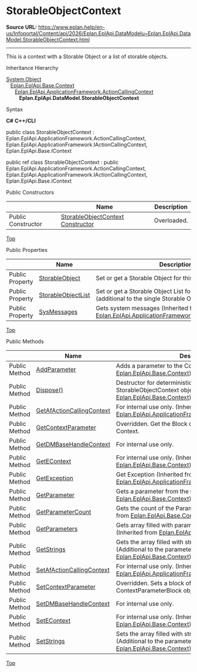 # StorableObjectContext

**Source URL:** https://www.eplan.help/en-us/Infoportal/Content/api/2026/Eplan.EplApi.DataModelu~Eplan.EplApi.DataModel.StorableObjectContext.html

---

This is a context with a Storable Object or a list of storable objects.

Inheritance Hierarchy

[System.Object](#)  
   [Eplan.EplApi.Base.Context](Eplan.EplApi.Baseu~Eplan.EplApi.Base.Context.html)  
      [Eplan.EplApi.ApplicationFramework.ActionCallingContext](Eplan.EplApi.AFu~Eplan.EplApi.ApplicationFramework.ActionCallingContext.html)  
         **Eplan.EplApi.DataModel.StorableObjectContext**

Syntax

**C#**
**C++/CLI**


public class StorableObjectContext : Eplan.EplApi.ApplicationFramework.ActionCallingContext, Eplan.EplApi.ApplicationFramework.IActionCallingContext, Eplan.EplApi.Base.IContext

public ref class StorableObjectContext : public Eplan.EplApi.ApplicationFramework.ActionCallingContext, Eplan.EplApi.ApplicationFramework.IActionCallingContext, Eplan.EplApi.Base.IContext

Public Constructors

|  | Name | Description |
| --- | --- | --- |
| Public Constructor | [StorableObjectContext Constructor](Eplan.EplApi.DataModelu~Eplan.EplApi.DataModel.StorableObjectContext~_ctor.html) | Overloaded. |

[Top](#top)

Public Properties

|  | Name | Description |
| --- | --- | --- |
| Public Property | [StorableObject](Eplan.EplApi.DataModelu~Eplan.EplApi.DataModel.StorableObjectContext~StorableObject.html) | Set or get a Storable Object for this context |
| Public Property | [StorableObjectList](Eplan.EplApi.DataModelu~Eplan.EplApi.DataModel.StorableObjectContext~StorableObjectList.html) | Set or get a Storable Object List for this context (additional to the single Storable Object) |
| Public Property | [SysMessages](Eplan.EplApi.AFu~Eplan.EplApi.ApplicationFramework.ActionCallingContext~SysMessages.html) | Gets system messages (Inherited from [Eplan.EplApi.ApplicationFramework.ActionCallingContext](Eplan.EplApi.AFu~Eplan.EplApi.ApplicationFramework.ActionCallingContext.html)) |

[Top](#top)

Public Methods

|  | Name | Description |
| --- | --- | --- |
| Public Method | [AddParameter](Eplan.EplApi.Baseu~Eplan.EplApi.Base.Context~AddParameter.html) | Adds a parameter to the Context. (Inherited from [Eplan.EplApi.Base.Context](Eplan.EplApi.Baseu~Eplan.EplApi.Base.Context.html)) |
| Public Method | [Dispose()](Eplan.EplApi.Baseu~Eplan.EplApi.Base.Context~Dispose().html) | Destructor for deterministic finalization of StorableObjectContext object. (Inherited from [Eplan.EplApi.Base.Context](Eplan.EplApi.Baseu~Eplan.EplApi.Base.Context.html)) |
| Public Method | [GetAfActionCallingContext](Eplan.EplApi.AFu~Eplan.EplApi.ApplicationFramework.ActionCallingContext~GetAfActionCallingContext.html) | For internal use only. (Inherited from [Eplan.EplApi.ApplicationFramework.ActionCallingContext](Eplan.EplApi.AFu~Eplan.EplApi.ApplicationFramework.ActionCallingContext.html)) |
| Public Method | [GetContextParameter](Eplan.EplApi.DataModelu~Eplan.EplApi.DataModel.StorableObjectContext~GetContextParameter.html) | Overridden. Get the Block of Context Parameters of this Context. |
| Public Method | [GetDMBaseHandleContext](Eplan.EplApi.DataModelu~Eplan.EplApi.DataModel.StorableObjectContext~GetDMBaseHandleContext.html) | For internal use only. |
| Public Method | [GetEContext](Eplan.EplApi.Baseu~Eplan.EplApi.Base.Context~GetEContext.html) | For internal use only. (Inherited from [Eplan.EplApi.Base.Context](Eplan.EplApi.Baseu~Eplan.EplApi.Base.Context.html)) |
| Public Method | [GetException](Eplan.EplApi.AFu~Eplan.EplApi.ApplicationFramework.ActionCallingContext~GetException.html) | Get Exception (Inherited from [Eplan.EplApi.ApplicationFramework.ActionCallingContext](Eplan.EplApi.AFu~Eplan.EplApi.ApplicationFramework.ActionCallingContext.html)) |
| Public Method | [GetParameter](Eplan.EplApi.Baseu~Eplan.EplApi.Base.Context~GetParameter.html) | Gets a parameter from the Context. (Inherited from [Eplan.EplApi.Base.Context](Eplan.EplApi.Baseu~Eplan.EplApi.Base.Context.html)) |
| Public Method | [GetParameterCount](Eplan.EplApi.Baseu~Eplan.EplApi.Base.Context~GetParameterCount.html) | Gets the count of the Parameters in this context (Inherited from [Eplan.EplApi.Base.Context](Eplan.EplApi.Baseu~Eplan.EplApi.Base.Context.html)) |
| Public Method | [GetParameters](Eplan.EplApi.Baseu~Eplan.EplApi.Base.Context~GetParameters.html) | Gets array filled with parameters names from the context. (Inherited from [Eplan.EplApi.Base.Context](Eplan.EplApi.Baseu~Eplan.EplApi.Base.Context.html)) |
| Public Method | [GetStrings](Eplan.EplApi.Baseu~Eplan.EplApi.Base.Context~GetStrings.html) | Gets the array filled with strings from the context. (Additional to the parameters) (Inherited from [Eplan.EplApi.Base.Context](Eplan.EplApi.Baseu~Eplan.EplApi.Base.Context.html)) |
| Public Method | [SetAfActionCallingContext](Eplan.EplApi.AFu~Eplan.EplApi.ApplicationFramework.ActionCallingContext~SetAfActionCallingContext.html) | For internal use only. (Inherited from [Eplan.EplApi.ApplicationFramework.ActionCallingContext](Eplan.EplApi.AFu~Eplan.EplApi.ApplicationFramework.ActionCallingContext.html)) |
| Public Method | [SetContextParameter](Eplan.EplApi.DataModelu~Eplan.EplApi.DataModel.StorableObjectContext~SetContextParameter.html) | Overridden. Sets a block of context parameters (as ContextParameterBlock object). |
| Public Method | [SetDMBaseHandleContext](Eplan.EplApi.DataModelu~Eplan.EplApi.DataModel.StorableObjectContext~SetDMBaseHandleContext.html) | For internal use only. |
| Public Method | [SetEContext](Eplan.EplApi.Baseu~Eplan.EplApi.Base.Context~SetEContext.html) | For internal use only. (Inherited from [Eplan.EplApi.Base.Context](Eplan.EplApi.Baseu~Eplan.EplApi.Base.Context.html)) |
| Public Method | [SetStrings](Eplan.EplApi.Baseu~Eplan.EplApi.Base.Context~SetStrings.html) | Sets the array filled with strings from the context. (Additional to the parameters) (Inherited from [Eplan.EplApi.Base.Context](Eplan.EplApi.Baseu~Eplan.EplApi.Base.Context.html)) |

[Top](#top)
